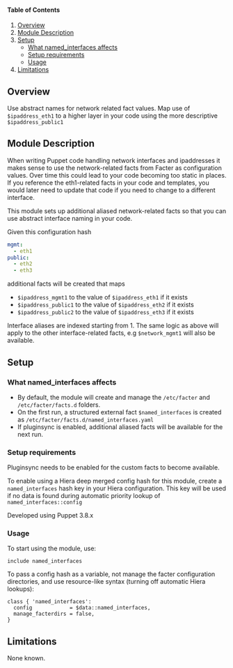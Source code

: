 #### Table of Contents

1. [Overview](#overview)
2. [Module Description](#module-description)
3. [Setup](#setup)
    * [What named_interfaces affects](#what-named_interfaces-affects)
    * [Setup requirements](#setup-requirements)
    * [Usage](#usage)
5. [Limitations](#limitations)

## Overview

Use abstract names for network related fact values. Map use of `$ipaddress_eth1` to a higher layer in your code using the more descriptive `$ipaddress_public1`

## Module Description

When writing Puppet code handling network interfaces and ipaddresses it makes sense to use the network-related facts from Facter as configuration values. Over time this could lead to your code becoming too static in places. If you reference the eth1-related facts in your code and templates, you would later need to update that code if you need to change to a different interface.

This module sets up additional aliased network-related facts so that you can use abstract interface naming in your code.

Given this configuration hash

```yaml
mgmt:
  - eth1
public:
  - eth2
  - eth3
```

additional facts will be created that maps 

* `$ipaddress_mgmt1` to the value of `$ipaddress_eth1` if it exists
* `$ipaddress_public1` to the value of `$ipaddress_eth2` if it exists
* `$ipaddress_public2` to the value of `$ipaddress_eth3` if it exists

Interface aliases are indexed starting from 1. The same logic as above will apply to the other interface-related facts, e.g `$network_mgmt1` will also be available.

## Setup

### What named_interfaces affects

* By default, the module will create and manage the `/etc/facter` and `/etc/facter/facts.d` folders.
* On the first run, a structured external fact `$named_interfaces` is created as `/etc/facter/facts.d/named_interfaces.yaml`
* If pluginsync is enabled, additional aliased facts will be available for the next run.

### Setup requirements

Pluginsync needs to be enabled for the custom facts to become available.

To enable using a Hiera deep merged config hash for this module, create a `named_interfaces` hash key in your Hiera configuration. This key will be used if no data is found during automatic priority lookup of `named_interfaces::config`

Developed using Puppet 3.8.x

### Usage

To start using the module, use:

```puppet
include named_interfaces
```

To pass a config hash as a variable, not manage the facter configuration directories, and use resource-like syntax (turning off automatic Hiera lookups):

```puppet
class { 'named_interfaces':
  config            = $data::named_interfaces,
  manage_facterdirs = false,
}
```

## Limitations

None known.

